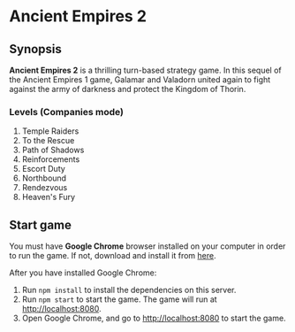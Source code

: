 # Ancient Empires 2

## Synopsis

**Ancient Empires 2** is a thrilling turn-based strategy game. In this sequel of the Ancient Empires 1 game, Galamar and Valadorn united again to fight against the army of darkness and protect the Kingdom of Thorin.

### Levels (Companies mode)

1. Temple Raiders
2. To the Rescue
3. Path of Shadows
4. Reinforcements
5. Escort Duty
6. Northbound
7. Rendezvous
8. Heaven's Fury

## Start game
You must have **Google Chrome** browser installed on your computer in order to run the game. If not, download and install it from [here](https://chrome.google.com).

After you have installed Google Chrome:

1. Run `npm install` to install the dependencies on this server.
2. Run `npm start` to start the game. The game will run at <http://localhost:8080>.
3. Open Google Chrome, and go to <http://localhost:8080> to start the game.
